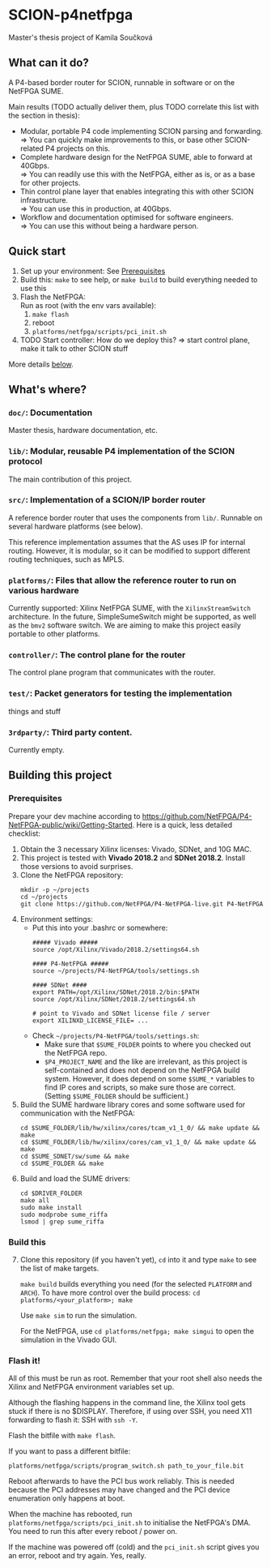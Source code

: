 # SCION-p4netfpga

Master's thesis project of Kamila Součková

## What can it do?

A P4-based border router for SCION, runnable in software or on the NetFPGA SUME.

Main results (TODO actually deliver them, plus TODO correlate this list with the section in thesis):

* Modular, portable P4 code implementing SCION parsing and forwarding.  
  => You can quickly make improvements to this, or base other SCION-related P4 projects on this.
* Complete hardware design for the NetFPGA SUME, able to forward at 40Gbps.  
  => You can readily use this with the NetFPGA, either as is, or as a base for other projects.
* Thin control plane layer that enables integrating this with other SCION infrastructure.  
  => You can use this in production, at 40Gbps.
* Workflow and documentation optimised for software engineers.  
  => You can use this without being a hardware person.

## Quick start

1. Set up your environment: See [Prerequisites](#prerequisites)
2. Build this: `make` to see help, or `make build` to build everything needed to use this
3. Flash the NetFPGA:  
   Run as root (with the env vars available):
   1. `make flash`
   2. reboot
   3. `platforms/netfpga/scripts/pci_init.sh`
4. TODO Start controller: How do we deploy this? => start control plane, make it talk to other SCION stuff

More details [below](#building-this-project).

## What's where?

### `doc/`: Documentation

Master thesis, hardware documentation, etc.

### `lib/`: Modular, reusable P4 implementation of the SCION protocol

The main contribution of this project.

### `src/`: Implementation of a SCION/IP border router

A reference border router that uses the components from `lib/`. Runnable on several hardware platforms (see below).

This reference implementation assumes that the AS uses IP for internal routing. However, it is modular, so it can be modified to support different routing techniques, such as MPLS.

### `platforms/`: Files that allow the reference router to run on various hardware

Currently supported: Xilinx NetFPGA SUME, with the `XilinxStreamSwitch`
architecture. In the future, SimpleSumeSwitch might be supported, as well as the `bmv2` software switch.
We are aiming to make this project easily portable to other platforms.

### `controller/`: The control plane for the router

The control plane program that communicates with the router.

### `test/`: Packet generators for testing the implementation

things and stuff

### `3rdparty/`: Third party content.

Currently empty.

## Building this project

### Prerequisites

Prepare your dev machine according to <https://github.com/NetFPGA/P4-NetFPGA-public/wiki/Getting-Started>. Here is a quick, less detailed checklist:

1. Obtain the 3 necessary Xilinx licenses: Vivado, SDNet, and 10G MAC.
2. This project is tested with **Vivado 2018.2** and **SDNet 2018.2**. Install those versions to avoid surprises.
3. Clone the NetFPGA repository:
   ```
   mkdir -p ~/projects
   cd ~/projects
   git clone https://github.com/NetFPGA/P4-NetFPGA-live.git P4-NetFPGA
   ```
4. Environment settings:
   * Put this into your .bashrc or somewhere:
     ```
     ##### Vivado #####
     source /opt/Xilinx/Vivado/2018.2/settings64.sh

     #### P4-NetFPGA #####
     source ~/projects/P4-NetFPGA/tools/settings.sh

     #### SDNet ####
     export PATH=/opt/Xilinx/SDNet/2018.2/bin:$PATH
     source /opt/Xilinx/SDNet/2018.2/settings64.sh

     # point to Vivado and SDNet license file / server
     export XILINXD_LICENSE_FILE= ... 
     ```
   * Check `~/projects/P4-NetFPGA/tools/settings.sh`:
     * Make sure that `$SUME_FOLDER` points to where you checked out the NetFPGA repo.
     * `$P4_PROJECT_NAME` and the like are irrelevant, as this project is
       self-contained and does not depend on the NetFPGA build system. However,
       it does depend on some `$SUME_*` variables to find IP cores and scripts,
       so make sure those are correct. (Setting `$SUME_FOLDER` should be
       sufficient.)
5. Build the SUME hardware library cores and some software used for communication with the NetFPGA:
   ```
   cd $SUME_FOLDER/lib/hw/xilinx/cores/tcam_v1_1_0/ && make update && make
   cd $SUME_FOLDER/lib/hw/xilinx/cores/cam_v1_1_0/ && make update && make
   cd $SUME_SDNET/sw/sume && make
   cd $SUME_FOLDER && make
   ```
6. Build and load the SUME drivers:
   ```
   cd $DRIVER_FOLDER
   make all
   sudo make install
   sudo modprobe sume_riffa
   lsmod | grep sume_riffa
   ```
   
### Build this

7. Clone this repository (if you haven't yet), `cd` into it and type `make` to
   see the list of make targets.
   
   `make build` builds everything you need (for the selected `PLATFORM` and `ARCH`). To have more control over the build process: `cd platforms/<your_platform>; make`

   Use `make sim` to run the simulation.
   
   For the NetFPGA, use `cd platforms/netfpga; make simgui` to open the simulation in the Vivado GUI.

### Flash it!

All of this must be run as root. Remember that your root shell also needs the
Xilinx and NetFPGA environment variables set up.

Although the flashing happens in the command line, the Xilinx tool gets stuck if
there is no $DISPLAY. Therefore, if using over SSH, you need X11 forwarding to
flash it: SSH with `ssh -Y`.

Flash the bitfile with `make flash`.

If you want to pass a different bitfile:
```
platforms/netfpga/scripts/program_switch.sh path_to_your_file.bit
```

Reboot afterwards to have the PCI bus work reliably. This is needed because the
PCI addresses may have changed and the PCI device enumeration only happens at
boot.

When the machine has rebooted, run `platforms/netfpga/scripts/pci_init.sh` to
initialise the NetFPGA's DMA. You need to run this after every reboot / power
on.

If the machine was powered off (cold) and the `pci_init.sh` script gives you an
error, reboot and try again. Yes, really.
